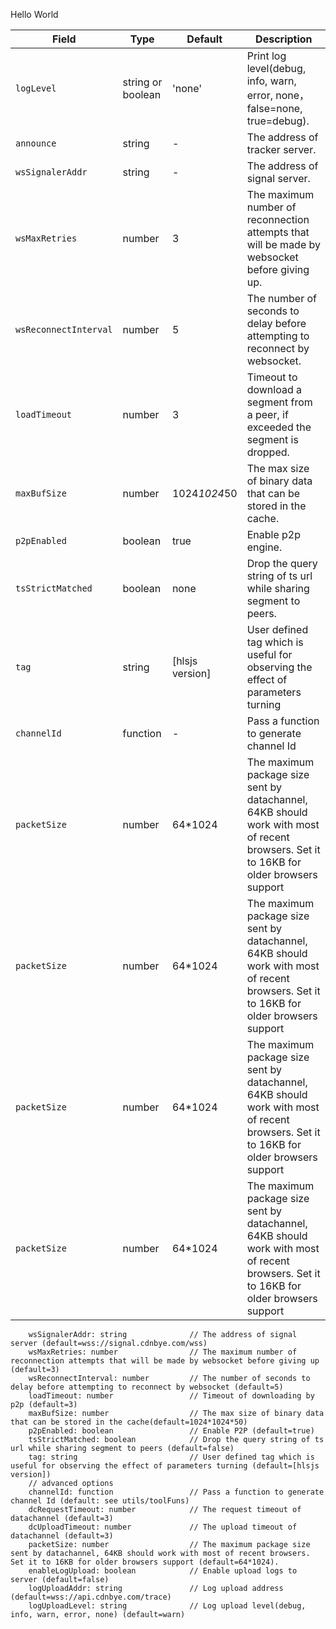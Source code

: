 Hello World


| Field | Type | Default | Description |
| --- | ---- | ---- | ------ |
| `logLevel` | string or boolean | 'none' | Print log level(debug, info, warn, error, none，false=none, true=debug).
| `announce` | string | - | The address of tracker server.
| `wsSignalerAddr` | string | - | The address of signal server.
| `wsMaxRetries` | number | 3 | The maximum number of reconnection attempts that will be made by websocket before giving up.
| `wsReconnectInterval` | number | 5 | The number of seconds to delay before attempting to reconnect by websocket.
| `loadTimeout` | number | 3 | Timeout to download a segment from a peer, if exceeded the segment is dropped.
| `maxBufSize` | number | 1024*1024*50 | The max size of binary data that can be stored in the cache.
| `p2pEnabled` | boolean | true | Enable p2p engine.
| `tsStrictMatched` | boolean | none | Drop the query string of ts url while sharing segment to peers.
| `tag` | string | [hlsjs version] | User defined tag which is useful for observing the effect of parameters turning
| `channelId` | function | - | Pass a function to generate channel Id
| `packetSize` | number | 64*1024 | The maximum package size sent by datachannel, 64KB should work with most of recent browsers. Set it to 16KB for older browsers support
| `packetSize` | number | 64*1024 | The maximum package size sent by datachannel, 64KB should work with most of recent browsers. Set it to 16KB for older browsers support
| `packetSize` | number | 64*1024 | The maximum package size sent by datachannel, 64KB should work with most of recent browsers. Set it to 16KB for older browsers support
| `packetSize` | number | 64*1024 | The maximum package size sent by datachannel, 64KB should work with most of recent browsers. Set it to 16KB for older browsers support








        wsSignalerAddr: string              // The address of signal server (default=wss://signal.cdnbye.com/wss)
        wsMaxRetries: number                // The maximum number of reconnection attempts that will be made by websocket before giving up (default=3)
        wsReconnectInterval: number         // The number of seconds to delay before attempting to reconnect by websocket (default=5)
        loadTimeout: number                 // Timeout of downloading by p2p (default=3)
        maxBufSize: number                  // The max size of binary data that can be stored in the cache(default=1024*1024*50)
        p2pEnabled: boolean                 // Enable P2P (default=true)
        tsStrictMatched: boolean            // Drop the query string of ts url while sharing segment to peers (default=false)
        tag: string                         // User defined tag which is useful for observing the effect of parameters turning (default=[hlsjs version])
        // advanced options
        channelId: function                 // Pass a function to generate channel Id (default: see utils/toolFuns)
        dcRequestTimeout: number            // The request timeout of datachannel (default=3)
        dcUploadTimeout: number             // The upload timeout of datachannel (default=3)
        packetSize: number                  // The maximum package size sent by datachannel, 64KB should work with most of recent browsers. Set it to 16KB for older browsers support (default=64*1024).
        enableLogUpload: boolean            // Enable upload logs to server (default=false)
        logUploadAddr: string               // Log upload address (default=wss://api.cdnbye.com/trace)
        logUploadLevel: string              // Log upload level(debug, info, warn, error, none) (default=warn)   
